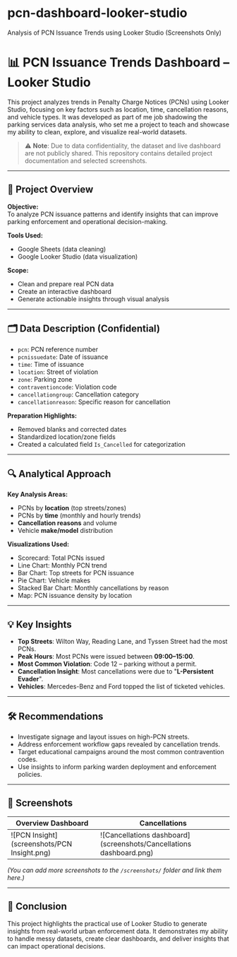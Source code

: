 # pcn-dashboard-looker-studio
Analysis of PCN Issuance Trends using Looker Studio (Screenshots Only)

# 📊 PCN Issuance Trends Dashboard – Looker Studio

This project analyzes trends in Penalty Charge Notices (PCNs) using Looker Studio, focusing on key factors such as location, time, cancellation reasons, and vehicle types. It was developed as part of me job shadowing the parking services data analysis, who set me a project to teach and showcase my ability to clean, explore, and visualize real-world datasets.

> ⚠️ **Note**: Due to data confidentiality, the dataset and live dashboard are not publicly shared. This repository contains detailed project documentation and selected screenshots.

---

## 🧠 Project Overview

**Objective:**  
To analyze PCN issuance patterns and identify insights that can improve parking enforcement and operational decision-making.

**Tools Used:**  
- Google Sheets (data cleaning)
- Google Looker Studio (data visualization)

**Scope:**
- Clean and prepare real PCN data
- Create an interactive dashboard
- Generate actionable insights through visual analysis

---

## 🗂️ Data Description (Confidential)

- `pcn`: PCN reference number  
- `pcnissuedate`: Date of issuance  
- `time`: Time of issuance  
- `location`: Street of violation  
- `zone`: Parking zone  
- `contraventioncode`: Violation code  
- `cancellationgroup`: Cancellation category  
- `cancellationreason`: Specific reason for cancellation  

**Preparation Highlights:**
- Removed blanks and corrected dates
- Standardized location/zone fields
- Created a calculated field `Is_Cancelled` for categorization

---

## 🔍 Analytical Approach

**Key Analysis Areas:**
- PCNs by **location** (top streets/zones)
- PCNs by **time** (monthly and hourly trends)
- **Cancellation reasons** and volume
- Vehicle **make/model** distribution

**Visualizations Used:**
- Scorecard: Total PCNs issued
- Line Chart: Monthly PCN trend
- Bar Chart: Top streets for PCN issuance
- Pie Chart: Vehicle makes
- Stacked Bar Chart: Monthly cancellations by reason
- Map: PCN issuance density by location

---

## 💡 Key Insights

- **Top Streets**: Wilton Way, Reading Lane, and Tyssen Street had the most PCNs.
- **Peak Hours**: Most PCNs were issued between **09:00–15:00**.
- **Most Common Violation**: Code 12 – parking without a permit.
- **Cancellation Insight**: Most cancellations were due to "**L-Persistent Evader**".
- **Vehicles**: Mercedes-Benz and Ford topped the list of ticketed vehicles.

---

## 🛠️ Recommendations

- Investigate signage and layout issues on high-PCN streets.
- Address enforcement workflow gaps revealed by cancellation trends.
- Target educational campaigns around the most common contravention codes.
- Use insights to inform parking warden deployment and enforcement policies.

---

## 📸 Screenshots

| Overview Dashboard | Cancellations |
|--------------------|-------------------|
| ![PCN Insight](screenshots/PCN Insight.png) | ![Cancellations dashboard](screenshots/Cancellations dashboard.png) |

_(You can add more screenshots to the `/screenshots/` folder and link them here.)_

---

## 📌 Conclusion

This project highlights the practical use of Looker Studio to generate insights from real-world urban enforcement data. It demonstrates my ability to handle messy datasets, create clear dashboards, and deliver insights that can impact operational decisions.

